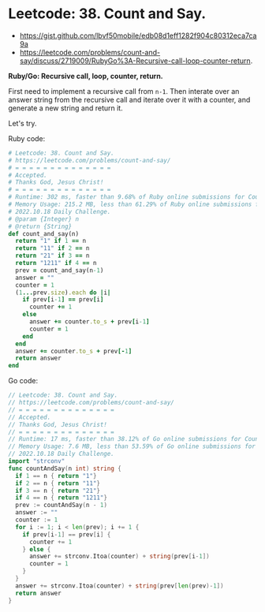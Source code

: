 # Leetcode: 38. Count and Say.

- https://gist.github.com/lbvf50mobile/edb08d1eff1282f904c80312eca7ca9a
- https://leetcode.com/problems/count-and-say/discuss/2719009/RubyGo%3A-Recursive-call-loop-counter-return.

**Ruby/Go: Recursive call, loop, counter, return.**

First need to implement a recursive call from `n-1`. Then interate over an answer string from the recursive call and iterate over it with a counter, and generate a new string and return it.

Let's try.

Ruby code:
```Ruby
# Leetcode: 38. Count and Say.
# https://leetcode.com/problems/count-and-say/
# = = = = = = = = = = = = = =
# Accepted.
# Thanks God, Jesus Christ!
# = = = = = = = = = = = = = =
# Runtime: 302 ms, faster than 9.68% of Ruby online submissions for Count and Say.
# Memory Usage: 215.2 MB, less than 61.29% of Ruby online submissions for Count and Say.
# 2022.10.18 Daily Challenge.
# @param {Integer} n
# @return {String}
def count_and_say(n)
  return "1" if 1 == n
  return "11" if 2 == n
  return "21" if 3 == n
  return "1211" if 4 == n
  prev = count_and_say(n-1)
  answer = ""
  counter = 1
  (1...prev.size).each do |i|
    if prev[i-1] == prev[i]
      counter += 1
    else
      answer += counter.to_s + prev[i-1]
      counter = 1
    end
  end
  answer += counter.to_s + prev[-1]
  return answer
end
```

Go code:
```Go
// Leetcode: 38. Count and Say.
// https://leetcode.com/problems/count-and-say/
// = = = = = = = = = = = = = =
// Accepted.
// Thanks God, Jesus Christ!
// = = = = = = = = = = = = = =
// Runtime: 17 ms, faster than 38.12% of Go online submissions for Count and Say.
// Memory Usage: 7.6 MB, less than 53.59% of Go online submissions for Count and Say.
// 2022.10.18 Daily Challenge.
import "strconv"
func countAndSay(n int) string {
  if 1 == n { return "1"}
  if 2 == n { return "11"}
  if 3 == n { return "21"}
  if 4 == n { return "1211"}
  prev := countAndSay(n - 1)
  answer := ""
  counter := 1
  for i := 1; i < len(prev); i += 1 {
    if prev[i-1] == prev[i] {
      counter += 1
    } else {
      answer += strconv.Itoa(counter) + string(prev[i-1])
      counter = 1
    }
  }
  answer += strconv.Itoa(counter) + string(prev[len(prev)-1])
  return answer
}
```
